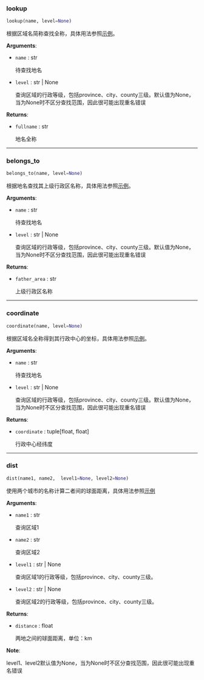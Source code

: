 ### lookup

```python
lookup(name, level=None)
```

根据区域名简称查找全称，具体用法参照[示例](../examples/cp_lookup.md#lookup)。

**Arguments**:

- `name` : str
  
  待查找地名

- `level` : str | None

  查询区域的行政等级，包括province、city、county三级。默认值为None，当为None时不区分查找范围，因此很可能出现重名错误

**Returns**:

- `fullname` : str
  
  地名全称

---
### belongs_to

```python
belongs_to(name, level=None)
```
根据地名查找其上级行政区名称，具体用法参照[示例](../examples/cp_lookup.md#belongs_to)。

**Arguments**:

- `name` : str

  待查找地名

- `level` : str | None

  查询区域的行政等级，包括province、city、county三级。默认值为None，当为None时不区分查找范围，因此很可能出现重名错误

**Returns**:

- `father_area` : str

  上级行政区名称

---
### coordinate
```python
coordinate(name, level=None)
```
根据区域名全称得到其行政中心的坐标，具体用法参照[示例](../examples/cp_lookup.md#coordinate)。

**Arguments**:

- `name` : str

  待查找地名

- `level` : str | None

  查询区域的行政等级，包括province、city、county三级。默认值为None，当为None时不区分查找范围，因此很可能出现重名错误

**Returns**:

- `coordinate` : tuple[float, float]

  行政中心经纬度

---
### dist

```python
dist(name1, name2,  level1=None, level2=None)
```

使用两个城市的名称计算二者间的球面距离，具体用法参照[示例](../examples/cp_lookup.md#dist)

**Arguments**:

- `name1` : str
  
  查询区域1

- `name2` : str
  
  查询区域2

- `level1` : str | None

  查询区域1的行政等级，包括province、city、county三级。

- `level2` : str | None

  查询区域2的行政等级，包括province、city、county三级。

**Returns**:

- `distance` : float
  
  两地之间的球面距离，单位：km

**Note**:

  level1、level2默认值为None，当为None时不区分查找范围，因此很可能出现重名错误